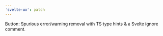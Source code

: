 ```yaml
---
'svelte-ux': patch
---
```


Button: Spurious error/warning removal with TS type hints & a Svelte ignore comment.
